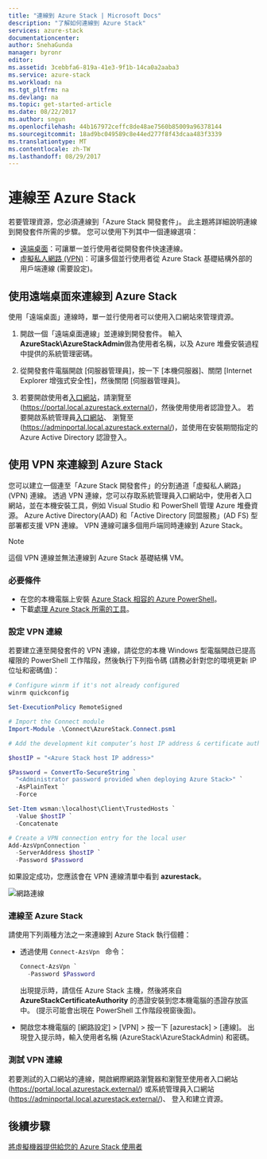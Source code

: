 ```yaml
---
title: "連線到 Azure Stack | Microsoft Docs"
description: "了解如何連線到 Azure Stack"
services: azure-stack
documentationcenter: 
author: SnehaGunda
manager: byronr
editor: 
ms.assetid: 3cebbfa6-819a-41e3-9f1b-14ca0a2aaba3
ms.service: azure-stack
ms.workload: na
ms.tgt_pltfrm: na
ms.devlang: na
ms.topic: get-started-article
ms.date: 08/22/2017
ms.author: sngun
ms.openlocfilehash: 44b167972ceffc8de48ae7560b85009a96378144
ms.sourcegitcommit: 18ad9bc049589c8e44ed277f8f43dcaa483f3339
ms.translationtype: MT
ms.contentlocale: zh-TW
ms.lasthandoff: 08/29/2017
---
```

# <a name="connect-to-azure-stack"></a>連線至 Azure Stack

若要管理資源，您必須連線到「Azure Stack 開發套件」。 此主題將詳細說明連線到開發套件所需的步驟。 您可以使用下列其中一個連線選項：

* [遠端桌面](#connect-with-remote-desktop)：可讓單一並行使用者從開發套件快速連線。
* [虛擬私人網路 (VPN)](#connect-with-vpn)：可讓多個並行使用者從 Azure Stack 基礎結構外部的用戶端連線 (需要設定)。

## <a name="connect-to-azure-stack-with-remote-desktop"></a>使用遠端桌面來連線到 Azure Stack
使用「遠端桌面」連線時，單一並行使用者可以使用入口網站來管理資源。

1. 開啟一個「遠端桌面連線」並連線到開發套件。 輸入**AzureStack\AzureStackAdmin**做為使用者名稱，以及 Azure 堆疊安裝過程中提供的系統管理密碼。  

2. 從開發套件電腦開啟 [伺服器管理員]，按一下 [本機伺服器]、關閉 [Internet Explorer 增強式安全性]，然後關閉 [伺服器管理員]。

3. 若要開啟使用者[入口網站](azure-stack-key-features.md#portal)，請瀏覽至 (https://portal.local.azurestack.external/)，然後使用使用者認證登入。 若要開啟系統管理員[入口網站](azure-stack-key-features.md#portal)、 瀏覽至 (https://adminportal.local.azurestack.external/)，並使用在安裝期間指定的 Azure Active Directory 認證登入。

## <a name="connect-to-azure-stack-with-vpn"></a>使用 VPN 來連線到 Azure Stack

您可以建立一個連至「Azure Stack 開發套件」的分割通道「虛擬私人網路」(VPN) 連線。 透過 VPN 連線，您可以存取系統管理員入口網站中，使用者入口網站，並在本機安裝工具，例如 Visual Studio 和 PowerShell 管理 Azure 堆疊資源。 Azure Active Directory(AAD) 和「Active Directory 同盟服務」(AD FS) 型部署都支援 VPN 連線。 VPN 連線可讓多個用戶端同時連線到 Azure Stack。 

> [!NOTE] 
> 這個 VPN 連線並無法連線到 Azure Stack 基礎結構 VM。 

### <a name="prerequisites"></a>必要條件

* 在您的本機電腦上安裝 [Azure Stack 相容的 Azure PowerShell](azure-stack-powershell-install.md)。  
* 下載[處理 Azure Stack 所需的工具](azure-stack-powershell-download.md)。 

### <a name="configure-vpn-connectivity"></a>設定 VPN 連線

若要建立連至開發套件的 VPN 連線，請從您的本機 Windows 型電腦開啟已提高權限的 PowerShell 工作階段，然後執行下列指令碼 (請務必針對您的環境更新 IP 位址和密碼值)：

```PowerShell 
# Configure winrm if it's not already configured
winrm quickconfig  

Set-ExecutionPolicy RemoteSigned

# Import the Connect module
Import-Module .\Connect\AzureStack.Connect.psm1 

# Add the development kit computer’s host IP address & certificate authority (CA) to the list of trusted hosts. Make sure to update the the IP address and password values for your environment. 

$hostIP = "<Azure Stack host IP address>"

$Password = ConvertTo-SecureString `
  "<Administrator password provided when deploying Azure Stack>" `
  -AsPlainText `
  -Force

Set-Item wsman:\localhost\Client\TrustedHosts `
  -Value $hostIP `
  -Concatenate

# Create a VPN connection entry for the local user
Add-AzsVpnConnection `
  -ServerAddress $hostIP `
  -Password $Password

```

如果設定成功，您應該會在 VPN 連線清單中看到 **azurestack**。

![網路連線](media/azure-stack-connect-azure-stack/image3.png)  

### <a name="connect-to-azure-stack"></a>連線至 Azure Stack

請使用下列兩種方法之一來連線到 Azure Stack 執行個體：  

* 透過使用 `Connect-AzsVpn ` 命令： 
    
  ```PowerShell
  Connect-AzsVpn `
    -Password $Password
  ```

  出現提示時，請信任 Azure Stack 主機，然後將來自 **AzureStackCertificateAuthority** 的憑證安裝到您本機電腦的憑證存放區中。 (提示可能會出現在 PowerShell 工作階段視窗後面)。 

* 開啟您本機電腦的 [網路設定] > [VPN] > 按一下 [azurestack] > [連線]。 出現登入提示時，輸入使用者名稱 (AzureStack\AzureStackAdmin) 和密碼。

### <a name="test-the-vpn-connectivity"></a>測試 VPN 連線

若要測試的入口網站的連線，開啟網際網路瀏覽器和瀏覽至使用者入口網站 (https://portal.local.azurestack.external/) 或系統管理員入口網站 (https://adminportal.local.azurestack.external/)、 登入和建立資源。  

## <a name="next-steps"></a>後續步驟

[將虛擬機器提供給您的 Azure Stack 使用者](azure-stack-tutorial-tenant-vm.md)

